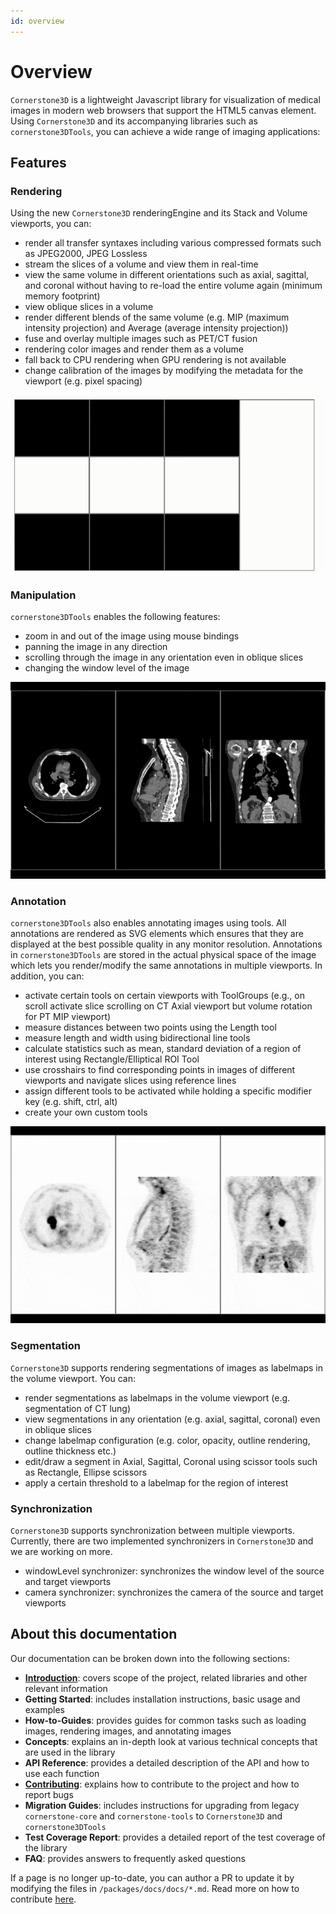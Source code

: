 ```yaml
---
id: overview
---
```


# Overview

`Cornerstone3D` is a lightweight Javascript library for visualization of medical images in modern web browsers that support the HTML5 canvas element.
Using `Cornerstone3D` and its accompanying libraries such as `cornerstone3DTools`, you can achieve a wide range of imaging applications:

## Features

### Rendering

Using the new `Cornerstone3D` renderingEngine and its Stack and Volume viewports, you can:

- render all transfer syntaxes including various compressed formats such as JPEG2000, JPEG Lossless
- stream the slices of a volume and view them in real-time
- view the same volume in different orientations such as axial, sagittal, and coronal without having to re-load the entire volume again (minimum memory footprint)
- view oblique slices in a volume
- render different blends of the same volume (e.g. MIP (maximum intensity projection) and Average (average intensity projection))
- fuse and overlay multiple images such as PET/CT fusion
- rendering color images and render them as a volume
- fall back to CPU rendering when GPU rendering is not available
- change calibration of the images by modifying the metadata for the viewport (e.g. pixel spacing)

![](../assets/overview-rendering.gif)

### Manipulation

`cornerstone3DTools` enables the following features:

- zoom in and out of the image using mouse bindings
- panning the image in any direction
- scrolling through the image in any orientation even in oblique slices
- changing the window level of the image

![](../assets/overview-manipulation.gif)

### Annotation

`cornerstone3DTools` also enables annotating images using tools. All annotations are
rendered as SVG elements which ensures that they are displayed at the best possible quality
in any monitor resolution. Annotations in `cornerstone3DTools` are stored
in the actual physical space of the image which lets you render/modify the same annotations in multiple viewports.
In addition, you can:

- activate certain tools on certain viewports with ToolGroups (e.g., on scroll activate slice scrolling on CT Axial viewport but volume rotation for PT MIP viewport)
- measure distances between two points using the Length tool
- measure length and width using bidirectional line tools
- calculate statistics such as mean, standard deviation of a region of interest using Rectangle/Elliptical ROI Tool
- use crosshairs to find corresponding points in images of different viewports and navigate slices using reference lines
- assign different tools to be activated while holding a specific modifier key (e.g. shift, ctrl, alt)
- create your own custom tools

![](../assets/overview-annotation.gif)

### Segmentation

`Cornerstone3D` supports rendering segmentations of images as labelmaps in the volume viewport.
You can:

- render segmentations as labelmaps in the volume viewport (e.g. segmentation of CT lung)
- view segmentations in any orientation (e.g. axial, sagittal, coronal) even in oblique slices
- change labelmap configuration (e.g. color, opacity, outline rendering, outline thickness etc.)
- edit/draw a segment in Axial, Sagittal, Coronal using scissor tools such as Rectangle, Ellipse scissors
- apply a certain threshold to a labelmap for the region of interest

### Synchronization

`Cornerstone3D` supports synchronization between multiple viewports. Currently, there
are two implemented synchronizers in `Cornerstone3D` and we are working on more.

- windowLevel synchronizer: synchronizes the window level of the source and target viewports
- camera synchronizer: synchronizes the camera of the source and target viewports

## About this documentation

Our documentation can be broken down into the following sections:

- [**Introduction**](/docs/category/introduction): covers scope of the project, related libraries and other relevant information
- **Getting Started**: includes installation instructions, basic usage and examples
- **How-to-Guides**: provides guides for common tasks such as loading images, rendering images, and annotating images
- **Concepts**: explains an in-depth look at various technical concepts that are used in the library
- **API Reference**: provides a detailed description of the API and how to use each function
- [**Contributing**](/docs/category/contributing/): explains how to contribute to the project and how to report bugs
- **Migration Guides**: includes instructions for upgrading from legacy `cornerstone-core` and `cornerstone-tools` to `Cornerstone3D` and `cornerstone3DTools`
- **Test Coverage Report**: provides a detailed report of the test coverage of the library
- **FAQ**: provides answers to frequently asked questions

If a page is no longer up-to-date, you can author a PR to update it by modifying
the files in `/packages/docs/docs/*.md`. Read more on how to contribute [here](../contribute/pull-request.md).
